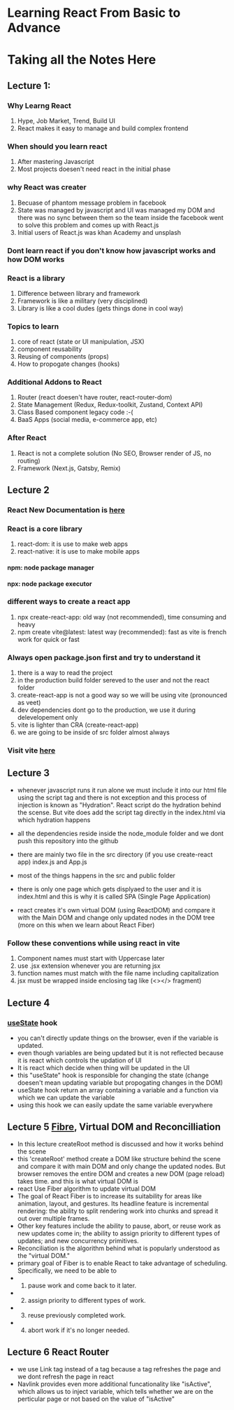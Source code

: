 # Learning React From Basic to Advance

# Taking all the Notes Here

## Lecture 1:
### Why Learng React
1) Hype, Job Market, Trend, Build UI
2) React makes it easy to manage and build complex frontend

### When should you learn react
1) After mastering Javascript
2) Most projects doesen't need react in the initial phase

### why React was creater
1) Becuase of phantom message problem in facebook
2) State was managed by javascript and UI was managed my DOM and there was no sync between them so the team inside the facebook went to solve this problem and comes up with React.js
3) Initial users of React.js was khan Academy and unsplash

### Dont learn react if you don't know how javascript works and how DOM works

### React is a library
1) Difference between library and framework
2) Framework is like a military (very disciplined)
3) Library is like a cool dudes (gets things done in cool way)

### Topics to learn
1) core of react (state or UI manipulation, JSX)
2) component reusability
3) Reusing of components (props)
4) How to propogate changes (hooks)

### Additional Addons to React
1) Router (react doesen't have router, react-router-dom)
2) State Management (Redux, Redux-toolkit, Zustand, Context API)
3) Class Based component legacy code :-(
4) BaaS Apps (social media, e-commerce app, etc)

### After React
1) React is not a complete solution (No SEO, Browser render of JS, no routing)
2) Framework (Next.js, Gatsby, Remix)

## Lecture 2

### React New Documentation is [here](https://react.dev/)

### React is a core library
1) react-dom: it is use to make web apps
2) react-native: it is use to make mobile apps

#### npm: node package manager
#### npx: node package executor

### different ways to create a react app
1) npx create-react-app: old way (not recommended), time consuming and heavy
2) npm create vite@latest: latest way (recommended): fast as vite is french work for quick or fast

### Always open package.json first and try to understand it
1) there is a way to read the project
2) in the production build folder sereved to the user and not the react folder
3) create-react-app is not a good way so we will be using vite (pronounced as veet)
4) dev dependencies dont go to the production, we use it during delevelopement only
5) vite is lighter than CRA (create-react-app)
6) we are going to be inside of src folder almost always


### Visit vite [here](https://vitejs.dev/)

## Lecture 3
- whenever javascript runs it run alone we must include it into our html file using the script tag and there is not exception and this process of injection is known as "Hydration". React script do the hydration behind the scense. But vite does add the script tag directly in the index.html via which hydration happens

- all the dependencies reside inside the node_module folder and we dont push this repository into the github

- there are mainly two file in the src directory (if you use create-react app) index.js and App.js

- most of the things happens in the src and public folder

- there is only one page which gets displyaed to the user and it is index.html and this is why it is called SPA (Single Page Application)

- react creates it's own virtual DOM (using ReactDOM) and compare it with the Main DOM and change only updated nodes in the DOM tree (more on this when we learn about React Fiber)

### Follow these conventions while using react in vite
1) Component names must start with Uppercase later
2) use .jsx extension whenever you are returning jsx
3) function names must match with the file name including capitalization
4) jsx must be wrapped inside enclosing tag like (<></> fragment)

## Lecture 4

### [useState](https://react.dev/reference/react/useState) hook
- you can't directly update things on the browser, even if the variable is updated.
- even though variables are being updated but it is not reflected because it is react which controls the updation of UI 
- It is react which decide when thing will be updated in the UI
- this "useState" hook is responsible for changing the state (change doesen't mean updating variable but propogating changes in the DOM)
- useState hook return an array containing a variable and a function via which we can update the variable
- using this hook we can easily update the same variable everywhere

## Lecture 5 [Fibre](https://github.com/acdlite/react-fiber-architecture), Virtual DOM and Reconcilliation
- In this lecture createRoot method is discussed and how it works behind the scene
- this 'createRoot' method create a DOM like structure behind the scene and compare it with main DOM and only change the updated nodes. But browser removes the entire DOM and creates a new DOM (page reload) takes time. and this is what virtual DOM is
- react Use Fiber algorithm to update virtual DOM
- The goal of React Fiber is to increase its suitability for areas like animation, layout, and gestures. Its headline feature is incremental rendering: the ability to split rendering work into chunks and spread it out over multiple frames.
- Other key features include the ability to pause, abort, or reuse work as new updates come in; the ability to assign priority to different types of updates; and new concurrency primitives.
- Reconciliation is the algorithm behind what is popularly understood as the "virtual DOM."
- primary goal of Fiber is to enable React to take advantage of scheduling. Specifically, we need to be able to
- 1)  pause work and come back to it later.
- 2) assign priority to different types of work.
- 3) reuse previously completed work.
- 4) abort work if it's no longer needed.

## Lecture 6 React Router

- we use Link tag instead of a tag because a tag refreshes the page and we dont refresh the page in react
- Navlink provides even more additional funcationality like "isActive", which allows us to inject variable, which tells whether we are on the perticular page or not based on the value of "isActive"